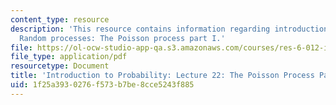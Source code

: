 ```yaml
---
content_type: resource
description: 'This resource contains information regarding introduction to probability:
  Random processes: The Poisson process part I.'
file: https://ol-ocw-studio-app-qa.s3.amazonaws.com/courses/res-6-012-introduction-to-probability-spring-2018/1f25a3930276f573b7be8cce5243f885_MITRES_6_012S18_L22AS.pdf
file_type: application/pdf
resourcetype: Document
title: 'Introduction to Probability: Lecture 22: The Poisson Process Part I'
uid: 1f25a393-0276-f573-b7be-8cce5243f885
---
```

